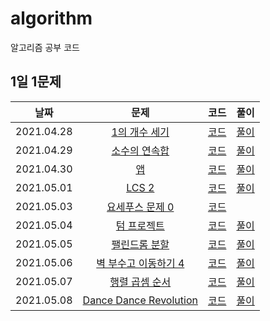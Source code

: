 # algorithm

알고리즘 공부 코드

## 1일 1문제

|    날짜    |                           문제                           |              코드               |             풀이             |
| :--------: | :------------------------------------------------------: | :-----------------------------: | :--------------------------: |
| 2021.04.28 |  [1의 개수 세기](https://www.acmicpc.net/problem/9527)   |  [코드](9527-1의개수세기.cpp)   | [풀이](9527-1의개수세기.md)  |
| 2021.04.29 |  [소수의 연속합](https://www.acmicpc.net/problem/1644)   |  [코드](1644-소수의연속합.cpp)  | [풀이](1644-소수의연속합.md) |
| 2021.04.30 |        [앱](https://www.acmicpc.net/problem/7579)        |       [코드](7579-앱.cpp)       |      [풀이](7579-앱.md)      |
| 2021.05.01 |      [LCS 2](https://www.acmicpc.net/problem/9252)       |      [코드](9252-LCS2.cpp)      |     [풀이](9252-LCS2.md)     |
| 2021.05.03 | [요세푸스 문제 0](https://www.acmicpc.net/problem/11866) | [코드](11866-요세푸스문제0.cpp) |                              |
| 2021.05.04 |   [텀 프로젝트](https://www.acmicpc.net/problem/9466)    |   [코드](9466-텀프로젝트.cpp)   |  [풀이](9466-텀프로젝트.md)  |
| 2021.05.05 |  [팰린드롬 분할](https://www.acmicpc.net/problem/1509)   |  [코드](1509-팰린드롬분할.cpp)  | [풀이](1509-팰린드롬분할.md) |
| 2021.05.06 | [벽 부수고 이동하기 4](https://www.acmicpc.net/problem/16946) | [코드](16946-벽부수고이동하기4.cpp) | [풀이](16946-벽부수고이동하기4.md) |
| 2021.05.07 | [행렬 곱셈 순서](https://www.acmicpc.net/problem/11049) | [코드](11049-행렬곱셈순서.cpp) | [풀이](16946-벽부수고이동하기4.md) |
| 2021.05.08 | [Dance Dance Revolution](https://www.acmicpc.net/problem/2342) | [코드](2342-DDR.cpp) | [풀이](16946-벽부수고이동하기4.md) |